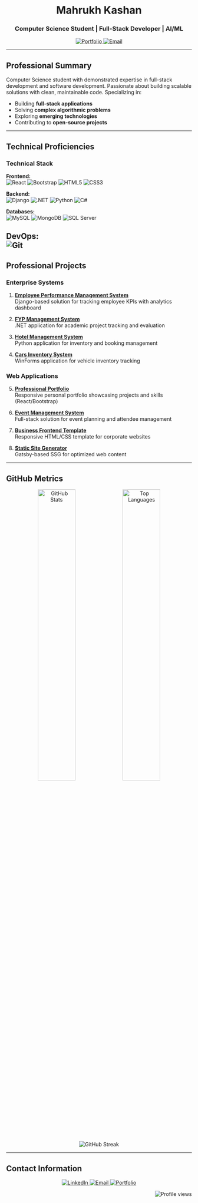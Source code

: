 <h1 align="center">Mahrukh Kashan</h1>
<h3 align="center">Computer Science Student | Full-Stack Developer | AI/ML </h3>

<p align="center">
  <a href="https://mahrukhkashan.github.io/mahrukhkashan-portfolio/" target="_blank">
    <img src="https://img.shields.io/badge/View_Portfolio-000000?style=for-the-badge&logo=react&logoColor=green" alt="Portfolio"/>
  </a>
  <a href="mailto:mahrukhkashan2004@gmail.com">
    <img src="https://img.shields.io/badge/Contact_Me-D14836?style=for-the-badge&logo=gmail&logoColor=white" alt="Email"/>
  </a>
</p>

---

## Professional Summary

Computer Science student with demonstrated expertise in full-stack development and software development. Passionate about building scalable solutions with clean, maintainable code. Specializing in:

- Building **full-stack applications**
- Solving **complex algorithmic problems**
- Exploring **emerging technologies**
- Contributing to **open-source projects**

---

## Technical Proficiencies

### Technical Stack
**Frontend:**  
![React](https://img.shields.io/badge/React-20232A?logo=react&logoColor=61DAFB)
![Bootstrap](https://img.shields.io/badge/Bootstrap-7952B3?logo=bootstrap&logoColor=white)
![HTML5](https://img.shields.io/badge/HTML5-E34F26?logo=html5&logoColor=white)
![CSS3](https://img.shields.io/badge/CSS3-1572B6?logo=css3&logoColor=white)

**Backend:**  
![Django](https://img.shields.io/badge/Django-092E20?logo=django&logoColor=white)
![.NET](https://img.shields.io/badge/.NET-512BD4?logo=dotnet&logoColor=white)
![Python](https://img.shields.io/badge/Python-3776AB?logo=python&logoColor=white)
![C#](https://img.shields.io/badge/C%23-239120?logo=c-sharp&logoColor=white)

**Databases:**  
![MySQL](https://img.shields.io/badge/MySQL-4479A1?logo=mysql&logoColor=white)
![MongoDB](https://img.shields.io/badge/MongoDB-47A248?logo=mongodb&logoColor=white)
![SQL Server](https://img.shields.io/badge/SQL%20Server-CC2927?logo=microsoft-sql-server&logoColor=white)

**DevOps:**  
![Git](https://img.shields.io/badge/Git-F05032?logo=git&logoColor=white)
---

## Professional Projects

### Enterprise Systems
1. **[Employee Performance Management System](https://github.com/mahrukhkashan/EPMS)**  
   Django-based solution for tracking employee KPIs with analytics dashboard

2. **[FYP Management System](https://github.com/mahrukhkashan/FYP_Management_System_-.NET-Project-)**  
   .NET application for academic project tracking and evaluation

3. **[Hotel Management System](https://github.com/mahrukhkashan/Hotel-Management-System-in-Python)**  
   Python application for inventory and booking management

4. **[Cars Inventory System](https://github.com/mahrukhkashan/Cars_Inventory_system-.NET-)**  
   WinForms application for vehicle inventory tracking

### Web Applications

5. **[Professional Portfolio](https://mahrukhkashan.github.io/mahrukhkashan-portfolio/)**  
   Responsive personal portfolio showcasing projects and skills (React/Bootstrap)

6. **[Event Management System](https://github.com/mahrukhkashan/Event-Management-System)**  
   Full-stack solution for event planning and attendee management

7. **[Business Frontend Template](https://github.com/mahrukhkashan/Basic-Business-FrontEnd)**  
   Responsive HTML/CSS template for corporate websites

8. **[Static Site Generator](https://github.com/mahrukhkashan/SSG-gatsby)**  
   Gatsby-based SSG for optimized web content

---

## GitHub Metrics

<p align="center">
  <img width="45%" src="https://github-readme-stats.vercel.app/api?username=mahrukhkashan&show_icons=true&theme=merko&hide_border=true&count_private=true" alt="GitHub Stats"/>
  <img width="45%" src="https://github-readme-stats.vercel.app/api/top-langs/?username=mahrukhkashan&layout=compact&theme=merko&hide_border=true&langs_count=6" alt="Top Languages"/>
</p>

<p align="center">
  <img src="https://github-readme-streak-stats.herokuapp.com/?user=mahrukhkashan&theme=merko&hide_border=true" alt="GitHub Streak"/>
</p>

---

## Contact Information

<p align="center">
  <a href="https://www.linkedin.com/in/mahrukh-kashan" target="_blank">
    <img src="https://img.shields.io/badge/LinkedIn-0077B5?style=for-the-badge&logo=linkedin&logoColor=white" alt="LinkedIn"/>
  </a>
  <a href="mailto:mahrukhkashan2004@gmail.com">
    <img src="https://img.shields.io/badge/Email-D14836?style=for-the-badge&logo=gmail&logoColor=white" alt="Email"/>
  </a>
  <a href="https://mahrukhkashan.github.io/mahrukhkashan-portfolio/" target="_blank">
    <img src="https://img.shields.io/badge/Portfolio-000000?style=for-the-badge&logo=react&logoColor=white" alt="Portfolio"/>
  </a>
</p>

<p align="right">
  <img src="https://komarev.com/ghpvc/?username=mahrukhkashan&label=Profile%20views&color=0e75b6&style=flat" alt="Profile views"/>
</p>
